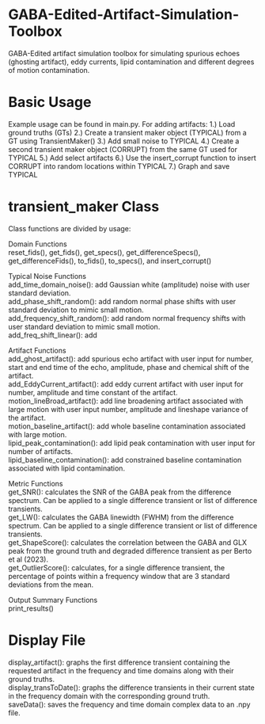# GABA-Edited-Artifact-Simulation-Toolbox
GABA-Edited artifact simulation toolbox for simulating spurious echoes (ghosting artifact), eddy currents, lipid contamination and different degrees of motion contamination.

# Basic Usage
Example usage can be found in main.py.
For adding artifacts:
1.) Load ground truths (GTs)
2.) Create a transient maker object (TYPICAL) from a GT using TransientMaker()
3.) Add small noise to TYPICAL
4.) Create a second transient maker object (CORRUPT) from the same GT used for TYPICAL
5.) Add select artifacts
6.) Use the insert_corrupt function to insert CORRUPT into random locations within TYPICAL
7.) Graph and save TYPICAL

# transient_maker Class
Class functions are divided by usage:

Domain Functions\
reset_fids(), get_fids(), get_specs(), get_differenceSpecs(), get_differenceFids(), to_fids(), to_specs(), and insert_corrupt()

Typical Noise Functions\
add_time_domain_noise(): add Gaussian white (amplitude) noise with user standard deviation.\
add_phase_shift_random(): add random normal phase shifts with user standard deviation to mimic small motion.\
add_frequency_shift_random(): add random normal frequency shifts with user standard deviation to mimic small motion.\
add_freq_shift_linear(): add  

Artifact Functions\
add_ghost_artifact(): add spurious echo artifact with user input for number, start and end time of the echo, amplitude, phase and chemical shift of the artifact.\
add_EddyCurrent_artifact(): add eddy current artifact with user input for number, amplitude and time constant of the artifact.\
motion_lineBroad_artifact(): add line broadening artifact associated with large motion with user input number, amplitude and lineshape variance of the artifact.\
motion_baseline_artifact(): add whole baseline contamination associated with large motion.\
lipid_peak_contamination(): add lipid peak contamination with user input for number of artifacts.\
lipid_baseline_contamination(): add constrained baseline contamination associated with lipid contamination.

Metric Functions\
get_SNR(): calculates the SNR of the GABA peak from the difference spectrum. Can be applied to a single difference transient or list of difference transients.\
get_LW(): calculates the GABA linewidth (FWHM) from the difference spectrum. Can be applied to a single difference transient or list of difference transients.\
get_ShapeScore(): calculates the correlation between the GABA and GLX peak from the ground truth and degraded difference transient as per Berto et al (2023).\
get_OutlierScore(): calculates, for a single difference transient, the percentage of points within a frequency window that are 3 standard deviations from the mean.

Output Summary Functions\
print_results()

# Display File
display_artifact(): graphs the first difference transient containing the requested artifact in the frequency and time domains along with their ground truths.\
display_transToDate(): graphs the difference transients in their current state in the frequency domain with the corresponding ground truth.\
saveData(): saves the frequency and time domain complex data to an .npy file.
